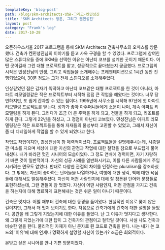 ```yaml
---
templateKey: 'blog-post'
path: /blog/skm-architects-방문-그리고-켄민성진
title: 'SKM Architects 방문, 그리고 켄민성진'
layout: post
category: "Frank's log"
date: 2017-10-28
---
```

  오픈하우스서울 2017 프로그램을 통해 SKM Architects 건축사무소의 오피스를 방문했다. 건축가 켄민성진님의 이야기를 듣고 사옥 구경을 할 수 있었다. 프로그램에 참여한 많은 스튜디오들 중에 SKM을 선택한 이유는 아난티 코브를 설계한 곳이기 때문이다. 어떤 곳이길래 그런 대형 프로젝트를 맡고, 성공적으로 끝마쳤는지 궁금했다. 프로그램의 시작은 민성진님의 인생, 그리고 작업들을 소개해주는 프레젠테이션으로 1시간 동안 진행되었으며, 30분 정도는 그가 전체 스튜디오를 소개해주었다.

   인상깊었던 점은 갑자기 뚝딱하고 아난티 코브같은 대형 프로젝트를 한 것이 아니라, 아파트 리모델링같은 작은 프로젝트부터 시작해 점점 큰 작업을 해왔다는 것이다. 너무 당연하지만, 또 쉽게 간과할 수 있는 점이다. 1995년에 사무소를 시작해 97년에 첫 아파트 리모델링 프로젝트를 받는다. 성과가 좋아 아주머니들에게 소문이 나며, 계속 아파트 리모델링을 하게 된다. 그러다가 조금 더 큰 주택을 하게 되고, 건물을 하게 되고, 리조트를 하게 된다. 그렇게 22년을 하셨고, 그 정점이 아난티 코브였다. 민성진님은 아파트 리모델링같은 작은 프로젝트들을 통해 자재들의 물성부터 고민할 수 있었고, 그래서 자신이 좀 더 디테일하게 작업을 할 수 있게 되었다고 한다. 

  작업도 작업이지만, 민성진님이 참 매력적이셨다. 프로젝트들을 설명해주시는데, 시종일관 미소를 지으며 세상에 대한 자신의 관점과 작업에 대한 철학을 참으로 부드럽게 풀어내셨다. 내가 바라던 멋진 시니어의 모습이었다. 그 정도 연배에 경력이면, 자기 자랑하기 바쁜 것이 일반적이다. 자신의 성공 사례를 일반화시키고, 이를 다른 사람들에게 주입시키려는 면모도 없었다. 반대로 다양한 관점의 차이를 인정하는 pluralism을 강조하셨다. 그 밖에도 자신이 좋아하는 단어들을 나열하거나, 여행에 대한 생각, 책에 대한 욕심들에 대해서도 말씀해주셨다. 자신이 어떤 사람인지에 대해 잘 정돈된 단어와 문장들로 표현하셨는데, 그런 면들이 참 멋졌다. 자신이 어떤 사람인지, 어떤 관점을 가지고 건축을 하는지에 대해 명료하게 표현해내는 것은 쉬운 일이 아니기 때문이다. 

  건축은 멋지다. 어릴 때부터 건축에 대한 동경을 품어왔다. 현실적인 이유로 쫓지 않은 길이지만, 그래서 더 멋져 보이기도 한다. 처음으로 건축가에게 건축에 대한 설명을 들었다. 공간을 왜 그렇게 지었는지에 대한 이유를 들었다. 난 그 이유가 멋지다고 생각한다. 왜 그렇게 지었는가에 대한 답이 그 건축가의 관점이고 철학일 것이다. 사실 나도 건축과 비슷한 일을 한다. 물리적인 자재가 아닌 문자로 된 코드로 건축을 한다. 나는 내가 쓴 코드의 '이유'에 대해 언제나 명확하게 설명할 자신이 있는가? 조금은 회의적이다. 

   본받고 싶은 시니어를 만나 기쁜 방문이었다. 
